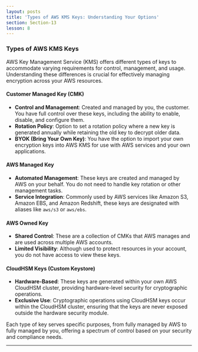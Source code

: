 ```yaml
---
layout: posts
title: 'Types of AWS KMS Keys: Understanding Your Options'
section: Section-13
lesson: 8
---
```


### Types of AWS KMS Keys

AWS Key Management Service (KMS) offers different types of keys to accommodate varying requirements for control, management, and usage. Understanding these differences is crucial for effectively managing encryption across your AWS resources.

<!-- pagebreak -->

#### Customer Managed Key (CMK)

- **Control and Management**: Created and managed by you, the customer. You have full control over these keys, including the ability to enable, disable, and configure them.
- **Rotation Policy**: Option to set a rotation policy where a new key is generated annually while retaining the old key to decrypt older data.
- **BYOK (Bring Your Own Key)**: You have the option to import your own encryption keys into AWS KMS for use with AWS services and your own applications.
<!-- pagebreak -->

#### AWS Managed Key

- **Automated Management**: These keys are created and managed by AWS on your behalf. You do not need to handle key rotation or other management tasks.
- **Service Integration**: Commonly used by AWS services like Amazon S3, Amazon EBS, and Amazon Redshift, these keys are designated with aliases like `aws/s3` or `aws/ebs`.
<!-- pagebreak -->

#### AWS Owned Key

- **Shared Control**: These are a collection of CMKs that AWS manages and are used across multiple AWS accounts.
- **Limited Visibility**: Although used to protect resources in your account, you do not have access to view these keys.
<!-- pagebreak -->

#### CloudHSM Keys (Custom Keystore)

- **Hardware-Based**: These keys are generated within your own AWS CloudHSM cluster, providing hardware-level security for cryptographic operations.
- **Exclusive Use**: Cryptographic operations using CloudHSM keys occur within the CloudHSM cluster, ensuring that the keys are never exposed outside the hardware security module.

Each type of key serves specific purposes, from fully managed by AWS to fully managed by you, offering a spectrum of control based on your security and compliance needs.

---

